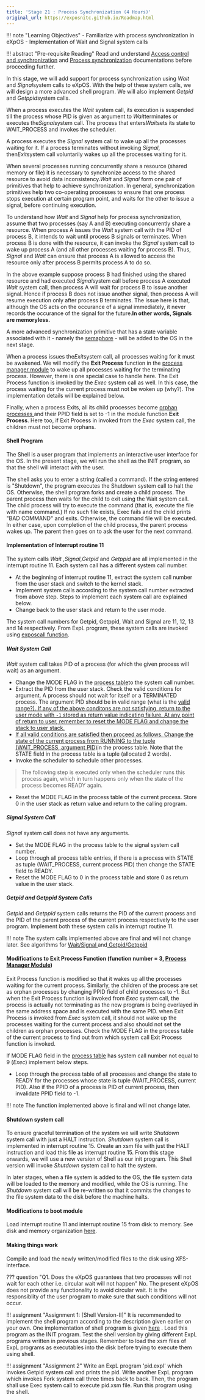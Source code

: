 ```yaml
---
title: 'Stage 21 : Process Synchronization (4 Hours)'
original_url: https://exposnitc.github.io/Roadmap.html
---
```

!!! note "Learning Objectives"
    - Familiarize with process synchronization in eXpOS
    - Implementation of Wait and Signal system calls

!!! abstract "Pre-requisite Reading"
    Read and understand [Access control and synchronization](../os-spec/expos-abstractions.md) and [Process synchronization](../os-spec/synchronization.md#process_synchronization) documentations before proceeding further.

In this stage, we will add support for process synchronization using
<i> Wait</i> and <i>Signal</i>system calls to eXpOS. With the help of these system calls, we will design a more advanced
shell program. We will also implement <i>Getpid </i> and <i>Getppid</i>system calls.

When a process executes the <i>Wait</i> system call, its execution is suspended till the process whose PID is given as argument to
<i>Wait</i>terminates or executes the<i>Signal</i>system call. The process that enters<i>Wait</i>sets its state to WAIT_PROCESS and invokes the
scheduler.

A process executes the <i>Signal</i> system call to wake up all the processes waiting for it.
If a process terminates without invoking <i>Signal</i>, then<i>Exit</i>system call voluntarily 
wakes up all the processes waiting for it.

When several processes running concurrently share a resource (shared memory or file) it is
necessary to synchronize access to the shared resource to avoid data inconsistency.<i>Wait</i>
and <i>Signal</i> form one pair of primitives that help to achieve synchronization. In general,
synchronization primitives help two co-operating processes to ensure that one process stops
execution at certain program point, and waits for the other to issue a signal, before
continuing execution.

To understand how <i>Wait</i> and <i>Signal</i> help for process synchronization, assume that
two processes (say A and B) executing concurrently share a resource. When process A issues the
<i>Wait</i> system call with the PID of process B, it intends to wait until process B signals
or terminates. When process B is done with the resource, it can invoke the
<i>Signal</i> system call to wake up process A (and all other processes waiting for process B). Thus,
<i>Signal</i> and <i>Wait</i> can ensure that process A is allowed to access the resource only after process
B permits process A to do so.

In the above example suppose process B had finished using the shared resource and had executed
<i>Signal</i>system call before process A executed <i>Wait</i> system call, then process A
will wait for process B to issue another signal. Hence if process B does not issue another
signal, then process A will resume execution only after process B terminates. The issue here is
that, although the OS acts on the occurance of a signal immediately, it never records the
occurance of the signal for the future.<b>In other words, Signals are memoryless.</b>

A more advanced synchronization primitive that has a state variable associated with it - namely the
<a href="https://en.wikipedia.org/wiki/Semaphore_(programming)" target="_blank">semaphore</a> - will be 
added to the OS in the next stage.

When a process issues the<i>Exit</i>system call, all processes waiting for it must be awakened. We will modify the
<b>Exit Process</b> function in the <a href="os_modules/Module_1.html" target="_blank">process manager module</a> 
to wake up all processes waiting for the terminating process. However, there is one special case to handle here. The Exit Process
function is invoked by the<i> Exec</i> system call as well. In this case, the process waiting
for the current process must not be woken up (why?). The implementation details will be explained below.

Finally, when a process Exits, all its child processes become <a href="https://en.wikipedia.org/wiki/Orphan_process" target="_blank">
orphan processes </a> and their PPID field is set to -1 in the module function <b>Exit Process</b>. Here too, if Exit
Process in invoked from the <i>Exec</i> system call, the children must not become orphans.

#### Shell Program

The Shell is a user program that implements an interactive user interface for the OS. In the present stage, we will run the shell as the INIT program, so that the shell will interact with the user.

The shell asks you to enter a string (called a command). If the string entered is "Shutdown", the program executes the Shutdown system call to halt the OS. Otherwise, the shell program forks and create a child process. The parent process then waits for the child to exit using the Wait system call. The child process will try to execute the command (that is, execute the file with name command.) If no such file exists, Exec fails and the child prints "BAD COMMAND" and exits. Otherwise, the command file will be executed. In either case, upon completion of the child process, the parent process wakes up. The parent then goes on to ask the user for the next command.

#### Implementation of Interrupt routine 11

The system calls <i>Wait</i> ,<i>Signal</i>,<i>Getpid</i> and <i> Getppid</i> are all
implemented in the interrupt routine 11. Each system call has a different system call number.

- At the beginning of interrupt routine 11, extract the system call number from the user stack and switch to the kernel stack.
- Implement system calls according to the system call number extracted from above step. Steps to implement each system call are explained below.
- Change back to the user stack and return to the user mode.

The system call numbers for Getpid, Getppid, Wait and Signal are 11, 12, 13 and 14 respectively. From ExpL program, these system calls are invoked using [exposcall function](../os-spec/dynamicmemoryroutines.md).

##### Wait System Call

<i>Wait</i> system call takes PID of a process (for which the given process will wait) as an argument.

- Change the MODE FLAG in the <a href="os_design-files/process_table.html" target="_blank"> process table</a>to the system call number.
- Extract the PID from the user stack. Check the valid conditions for argument. A process should not wait for itself or a TERMINATED process. The argument PID should be in valid range (what is the <a href="os_design-files/process_table.html" target="_blank">valid range?). If any of the above conditons are not satisfying, return to the user mode with `-1` stored as return value indicating failure. At any point of return to user, remember to reset the MODE FLAG and change the stack to user stack.
- If all valid conditions are satisfied then proceed as follows. Change the state of the current process from RUNNING to the tuple <a href="os_design-files/process_table.html#state" target="_blank">(WAIT_PROCESS, argument PID)</a>in the process table. Note that the STATE field in the process table is a tuple (allocated 2 words).
- Invoke the scheduler to schedule other processes.
> The following step is executed only when the scheduler runs this process again, which in turn happens only when the state of the process becomes READY again.
- Reset the MODE FLAG in the process table of the current process.
Store 0 in the user stack as return value and return to the calling program.


##### Signal System Call

<i>Signal</i> system call does not have any arguments.

- Set the MODE FLAG in the process table to the signal system call number.
- Loop through all process table entries, if there is a process with STATE as tuple (WAIT_PROCESS, current process PID) then change the STATE field to READY.
- Reset the MODE FLAG to 0 in the process table and store 0 as
return value in the user stack.

##### Getpid and Getppid System Calls

_Getpid_ and _Getppid_ system calls returns the PID of the current process and the PID of the parent process of the current process respectively to the user program. Implement both these system calls in interrupt routine 11.

!!! note 
    The system calls implemented above are final and will not change later.
    See algorithms for <a href="os_design-files/synchronization_algos.html" target="_blank">
    Wait/Signal </a> and<a href="os_design-files/proc_misc.html" target="_blank">
    Getpid/Getppid </a>

#### Modifications to Exit Process Function (function number = 3, <a href="os_modules/Module_1.html" target="_blank">Process Manager Module</a>)

Exit Process function is modified so that it wakes up all the processes waiting for the current process. Similarly, the children of the process are set as orphan processes by changing PPID field of child processes to -1. But when the Exit Process function is invoked from _Exec_ system call, the process is actually not terminating as the new program is being overlayed in the same address space and is executed with the same PID. when Exit Process is invoked from _Exec_ system call, it should not wake up the processes waiting for the current process and also should not set the children as orphan processes. Check the MODE FLAG in the process table of the current process to find out from which system call Exit Process function is invoked.

If MODE FLAG field in the <a href="os_design-files/process_table.html" target="_blank">
process table</a> has system call number not equal to 9 (<i>Exec</i>)
implement below steps.

- Loop through the process table of all processes and change the state to READY for the
processes whose state is tuple (WAIT_PROCESS, current PID). Also if the PPID of a process
is PID of current process, then invalidate PPID field to -1.

!!! note 
    The function implemented above is final and will not change later.

#### Shutdown system call

To ensure graceful termination of the system we will write _Shutdown_ system call with just a HALT instruction. _Shutdown_ system call is implemented in interrupt routine 15. Create an xsm file with just the HALT instruction and load this file as interrupt routine 15. From this stage onwards, we will use a new version of Shell as our init program. This Shell version will invoke _Shutdown_ system call to halt the system.

In later stages, when a file system is added to the OS, the file system data will be loaded to the memory and modified, while the OS is running. The _Shutdown_ system call will be re-written so that it commits the changes to the file system data to the disk before the machine halts.

#### Modifications to boot module
Load interrupt routine 11 and interrupt routine 15 from disk to memory. See disk and memory
organization <a href="os_implementation.html" target="_blank">here</a>.

#### Making things work
Compile and load the newly written/modified files to the disk using XFS-interface.

??? question "Q1. Does the eXpOS guarantees that two processes will not wait for each other i.e. circular wait will not happen"
    No. The present eXpOS does not provide any functionality to avoid circular wait. It is the responsiblity of the user program to make sure that such conditions will not occur.

!!! assignment "Assignment 1: [Shell Version-II]"
    It is recommended to implement the shell program according to the description given earlier on your own. One implementation of shell program is given [here](../test-programs/index.md#shell_version_2_p) . Load this program as the INIT program. Test the shell version by giving different ExpL programs written in previous stages. Remember to load the xsm files of ExpL programs as executables into the disk before trying to execute them using shell.

!!! assignment "Assignment 2"
    Write an ExpL program 'pid.expl' which invokes Getpid system call and prints the pid. Write another ExpL program which invokes Fork system call three times back to back. Then, the program shall use Exec system call to execute pid.xsm file. Run this program using the shell.